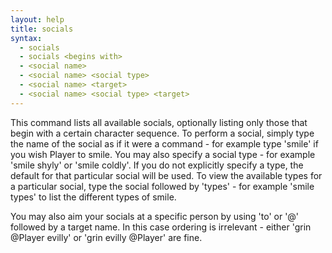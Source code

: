 ```yaml
---
layout: help
title: socials
syntax:
  - socials
  - socials <begins with>
  - <social name>
  - <social name> <social type>
  - <social name> <target>
  - <social name> <social type> <target>
---
```


This command lists all available socials, optionally listing only those that
begin with a certain character sequence.  To perform a social, simply type the
name of the social as if it were a command - for example type 'smile' if you
wish Player to smile.  You may also specify a social type - for example 'smile
shyly' or 'smile coldly'.  If you do not explicitly specify a type, the default
for that particular social will be used.  To view the available types for a
particular social, type the social followed by 'types' - for example 'smile
types' to list the different types of smile.

You may also aim your socials at a specific person by using 'to' or '@'
followed by a target name.  In this case ordering is irrelevant - either 'grin
@Player evilly' or 'grin evilly @Player' are fine.
